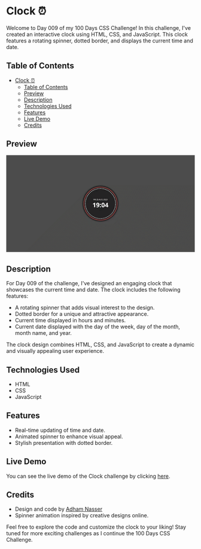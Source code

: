 # Clock ⏰

Welcome to Day 009 of my 100 Days CSS Challenge! In this challenge, I've created an interactive clock using HTML, CSS, and JavaScript. This clock features a rotating spinner, dotted border, and displays the current time and date.

## Table of Contents

- [Clock ⏰](#clock-)
  - [Table of Contents](#table-of-contents)
  - [Preview](#preview)
  - [Description](#description)
  - [Technologies Used](#technologies-used)
  - [Features](#features)
  - [Live Demo](#live-demo)
  - [Credits](#credits)

## Preview

![Clock Preview](./preview.gif)

## Description

For Day 009 of the challenge, I've designed an engaging clock that showcases the current time and date. The clock includes the following features:

- A rotating spinner that adds visual interest to the design.
- Dotted border for a unique and attractive appearance.
- Current time displayed in hours and minutes.
- Current date displayed with the day of the week, day of the month, month name, and year.

The clock design combines HTML, CSS, and JavaScript to create a dynamic and visually appealing user experience.

## Technologies Used

- HTML
- CSS
- JavaScript

## Features

- Real-time updating of time and date.
- Animated spinner to enhance visual appeal.
- Stylish presentation with dotted border.

## Live Demo

You can see the live demo of the Clock challenge by clicking [here](https://tick-tock-haven.vercel.app/).

## Credits

- Design and code by [Adham Nasser](https://github.com/Adhamxiii)
- Spinner animation inspired by creative designs online.

Feel free to explore the code and customize the clock to your liking! Stay tuned for more exciting challenges as I continue the 100 Days CSS Challenge.
